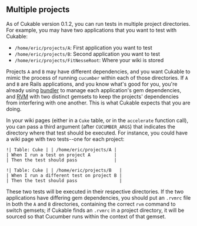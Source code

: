 Multiple projects
-----------------

As of Cukable version 0.1.2, you can run tests in multiple project directories.
For example, you may have two applications that you want to test with Cukable:

- `/home/eric/projects/A`: First application you want to test
- `/home/eric/projects/B`: Second application you want to test
- `/home/eric/projects/FitNesseRoot`: Where your wiki is stored

Projects `A` and `B` may have different dependencies, and you want Cukable to
mimic the process of running `cucumber` within each of those directories. If
`A` and `B` are Rails applications, and you know what's good for you, you're
already using [bundler](http://gembundler.com/) to manage each application's
gem dependencies, and [RVM](http://rvm.beginrescueend.com/) with two distinct
gemsets to keep the projects' dependencies from interfering with one another.
This is what Cukable expects that you are doing.

In your wiki pages (either in a `Cuke` table, or in the `accelerate` function
call), you can pass a third argument (after `CUCUMBER_ARGS`) that indicates the
directory where that test should be executed. For instance, you could have a
wiki page with two tests--one for each project:

    !| Table: Cuke | | /home/eric/projects/A |
    | When I run a test on project A         |
    | Then the test should pass              |

    !| Table: Cuke | | /home/eric/projects/B   |
    | When I run a different test on project B |
    | Then the test should pass                |

These two tests will be executed in their respective directories. If the two
applications have differing gem dependencies, you should put an `.rvmrc` file
in both the `A` and `B` directories, containing the correct `rvm` command to
switch gemsets; if Cukable finds an `.rvmrc` in a project directory, it will be
sourced so that Cucumber runs within the context of that gemset.


